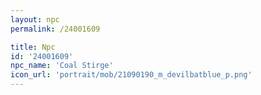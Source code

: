 ```yaml
---
layout: npc
permalink: /24001609

title: Npc
id: '24001609'
npc_name: 'Coal Stirge'
icon_url: 'portrait/mob/21090190_m_devilbatblue_p.png'
---
```


